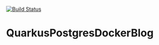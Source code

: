 [![Build Status](https://travis-ci.com/EduardVavrynchuk/QuarkusPostgresDockerBlog.svg?branch=master)](https://travis-ci.org/github/EduardVavrynchuk/QuarkusPostgresDockerBlog)

# QuarkusPostgresDockerBlog
